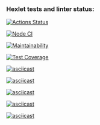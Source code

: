 ### Hexlet tests and linter status:
[![Actions Status](https://github.com/lipanissa9helen/frontend-project-46/workflows/hexlet-check/badge.svg)](https://github.com/lipanissa9helen/frontend-project-46/actions)

[![Node CI](https://github.com/lipanissa9helen/frontend-project-46/workflows/Node%20CI/badge.svg)](https://github.com/lipanissa9helen/frontend-project-46/actions)

[![Maintainability](https://api.codeclimate.com/v1/badges/a9f1ce439ecf499b6c84/maintainability)](https://codeclimate.com/github/lipanissa9helen/frontend-project-46/maintainability)

[![Test Coverage](https://api.codeclimate.com/v1/badges/a9f1ce439ecf499b6c84/test_coverage)](https://codeclimate.com/github/lipanissa9helen/frontend-project-46/test_coverage)

[![asciicast](https://asciinema.org/a/NaekjbOKRa2pwkROSK2V8WewU.svg)](https://asciinema.org/a/NaekjbOKRa2pwkROSK2V8WewU)

[![asciicast](https://asciinema.org/a/YIEujoA7TkysepnN85Uw8IaQm.svg)](https://asciinema.org/a/YIEujoA7TkysepnN85Uw8IaQm)

[![asciicast](https://asciinema.org/a/ulIDf2OiYhHK4p3qUEesZR6XF.svg)](https://asciinema.org/a/ulIDf2OiYhHK4p3qUEesZR6XF)

[![asciicast](https://asciinema.org/a/wuLOgTpJmxJirOuQs72AHx9od.svg)](https://asciinema.org/a/wuLOgTpJmxJirOuQs72AHx9od)

[![asciicast](https://asciinema.org/a/XzDlKkUnAYvIvWU0KPCG7STTO.svg)](https://asciinema.org/a/XzDlKkUnAYvIvWU0KPCG7STTO)